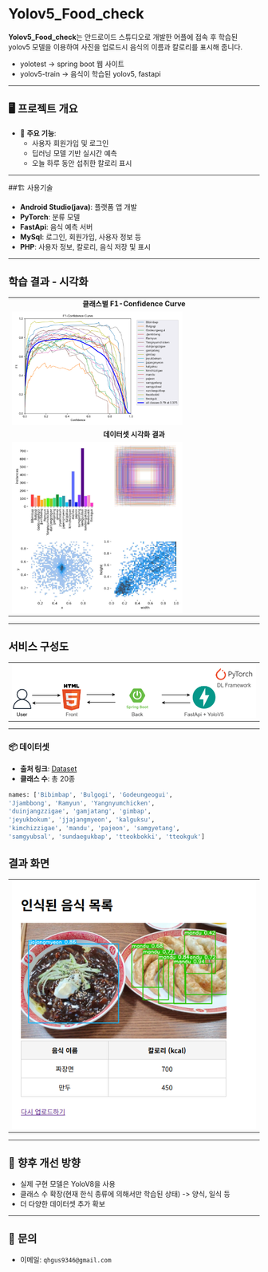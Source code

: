 # Yolov5_Food_check

**Yolov5_Food_check**는 안드로이드 스튜디오로 개발한 어플에 접속 후 학습된 yolov5 모델을 이용하여 사진을 업로드시 음식의 이름과 칼로리를 표시해 줍니다.
- yolotest -> spring boot 웹 사이트
- yolov5-train -> 음식이 학습된 yolov5, fastapi

---

## 🖥️ 프로젝트 개요

- 🎯 **주요 기능**:
  - 사용자 회원가입 및 로그인
  - 딥러닝 모델 기반 실시간 예측
  - 오늘 하루 동안 섭취한 칼로리 표시
  
---

##🏗️ 사용기술

- **Android Studio(java)**: 플랫폼 앱 개발
- **PyTorch**: 분류 모델
- **FastApi**: 음식 예측 서버
- **MySql**: 로그인, 회원가입, 사용자 정보 등
- **PHP**: 사용자 정보, 칼로리, 음식 저장 및 표시
  
---

## 학습 결과 - 시각화

<table>
  <tr>
    <td align="center"><b>클래스별 F1-Confidence Curve</b></td>
  </tr>
    <tr>
    <td><img src="./images/F1_curve.png" width="70%"></td>
  </tr>
  <tr>
        <td align="center"><b>데이터셋 시각화 결과</b></td>
  </tr>
    <tr>
    <td><img src="./images/labels.jpg" width="70%"></td>
  </tr>
</table>

---

## 서비스 구성도

<table>
    <tr>
    <td><img src="./images/yolov5.drawio.png" width="100%"></td>
  </tr>
  <tr>
</table>

---

### 📦 데이터셋

- **출처 링크**: [Dataset](https://universe.roboflow.com/yong331/sk-shielders-module-project-3_koreanfood_detecting)
- **클래스 수**: 총 20종

```python
names: ['Bibimbap', 'Bulgogi', 'Godeungeogui',
'Jjambbong', 'Ramyun', 'Yangnyumchicken',
'duinjangzzigae', 'gamjatang', 'gimbap',
'jeyukbokum', 'jjajangmyeon', 'kalguksu',
'kimchizzigae', 'mandu', 'pajeon', 'samgyetang',
'samgyubsal', 'sundaegukbap', 'tteokbokki', 'tteokguk']

```

## 결과 화면
<table>
    <tr>
    <td><img src="./images/site.png" width="100%"></td>
  </tr>
  </table>

---

## 📌 향후 개선 방향

- 실제 구현 모델은 YoloV8을 사용
- 클래스 수 확장(현재 한식 종류에 의해서만 학습된 상태) -> 양식, 일식 등
- 더 다양한 데이터셋 추가 확보

---

## 📮 문의

- 이메일: `qhgus9346@gmail.com`
